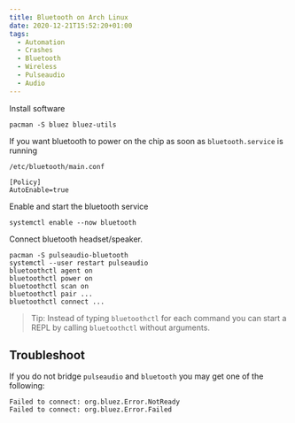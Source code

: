 ```yaml
---
title: Bluetooth on Arch Linux
date: 2020-12-21T15:52:20+01:00
tags:
  - Automation
  - Crashes
  - Bluetooth
  - Wireless
  - Pulseaudio
  - Audio
---
```


Install software

	pacman -S bluez bluez-utils


If you want bluetooth to power on the chip as soon as `bluetooth.service` is
running

	/etc/bluetooth/main.conf

	[Policy]
	AutoEnable=true


Enable and start the bluetooth service

	systemctl enable --now bluetooth


Connect bluetooth headset/speaker.

	pacman -S pulseaudio-bluetooth
	systemctl --user restart pulseaudio
	bluetoothctl agent on
	bluetoothctl power on
	bluetoothctl scan on
	bluetoothctl pair ...
	bluetoothctl connect ...

> Tip: Instead of typing `bluetoothctl` for each command you can start a REPL
> by calling `bluetoothctl` without arguments.

## Troubleshoot

If you do not bridge `pulseaudio` and `bluetooth` you may get one of the
following:

	Failed to connect: org.bluez.Error.NotReady
	Failed to connect: org.bluez.Error.Failed
